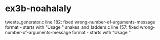 # ex3b-noahalaly

tweets_generator.c line 182: fixed wrong-number-of-arguments-message format - starts with "Usage "
snakes_and_ladders.c line 157: fixed wrong-number-of-arguments-message format - starts with "Usage "
